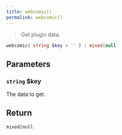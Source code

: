 ```yaml
---
title: webcomic()
permalink: webcomic()
---
```


> Get plugin data.

```php
webcomic( string $key = '' ) : mixed|null
```

## Parameters

### `string` $key
The data to get.

## Return

`mixed|null`
